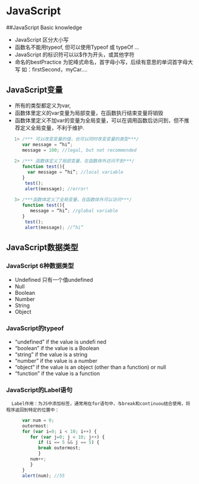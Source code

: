# JavaScript
##JavaScript Basic knowledge
* JavaScript 区分大小写
* 函数名不能用typeof, 但可以使用Typeof 或 typeOf ...
* JavaScript 的标识符可以以$作为开头，或其他字符
* 命名的bestPractice 为驼峰式命名，首字母小写，后续有意思的单词首字母大写 如：firstSecond，myCar....

## JavaScript变量
* 所有的类型都定义为var, 
* 函数体里定义的var变量为局部变量，在函数执行结束变量将销毁
* 函数体里定义不加var的变量为全局变量，可以在调用函数后访问到，但不推荐定义全局变量，不利于维护.
```javascript
   1> /*** 可以改变变量的值，也可以同时改变变量的类型***/
      var message = “hi”;
      message = 100; //legal, but not recommended
   
   2> /*** 函数体定义了局部变量，在函数体外访问不到***/
      function test(){
        var message = “hi”; //local variable
      }
       test();
       alert(message); //error!
    
   3> /***函数体定义了全局变量，在函数体外可以访问***/
      function test(){
         message = “hi”; //global variable
      }
       test();
       alert(message); //”hi”
```

## JavaScript数据类型
### JavaScript 6种数据类型
   * Undefined  只有一个值undefined
   * Null
   * Boolean
   * Number
   * String
   * Object
  
### JavaScript的typeof
   * “undefined” if the value is undefi ned
   * “boolean” if the value is a Boolean
   * “string” if the value is a string
   * “number” if the value is a number
   * “object” if the value is an object (other than a function) or null
   * “function” if the value is a function

### JavaScript的Label语句
      Label作用：为JS中添加标签，通常用在for语句中，与break和continuou结合使用，将程序返回到特定的位置中：
    
```javascript
      var num = 0;
      outermost:
      for (var i=0; i < 10; i++) {
         for (var j=0; j < 10; j++) {
            if (i == 5 && j == 5) {
            break outermost;
            }
         num++;
         }
      }
      alert(num); //55
```



